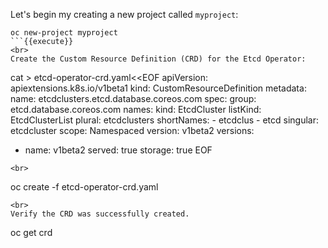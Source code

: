 Let's begin my creating a new project called `myproject`:

```
oc new-project myproject
```{{execute}}
<br>
Create the Custom Resource Definition (CRD) for the Etcd Operator:

```
cat > etcd-operator-crd.yaml<<EOF
apiVersion: apiextensions.k8s.io/v1beta1
kind: CustomResourceDefinition
metadata:
  name: etcdclusters.etcd.database.coreos.com
spec:
  group: etcd.database.coreos.com
  names:
    kind: EtcdCluster
    listKind: EtcdClusterList
    plural: etcdclusters
    shortNames:
    - etcdclus
    - etcd
    singular: etcdcluster
  scope: Namespaced
  version: v1beta2
  versions:
  - name: v1beta2
    served: true
    storage: true
EOF
```{{execute}}
<br>
```
oc create -f etcd-operator-crd.yaml
```{{execute}}
<br>
Verify the CRD was successfully created.

```
oc get crd
```{{execute}}
